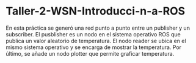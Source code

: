 # Taller-2-WSN-Introducci-n-a-ROS
En esta práctica se generó una red punto a punto entre un publisher y un subscriber. El pusblisher es un nodo en el sistema operativo ROS que publica un valor aleatorio de temperatura. El nodo reader se ubica en el mismo sistema operativo y se encarga de mostrar la temperatura. Por último, se añade un nodo plotter que permite graficar temperatura.
